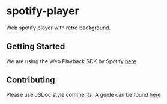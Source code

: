 # spotify-player

Web spotify player with retro background.

## Getting Started

We are using the Web Playback SDK by Spotify [here](https://developer.spotify.com/documentation/web-playback-sdk/)

## Contributing

Please use JSDoc style comments. A guide can be found [here](http://usejsdoc.org/)